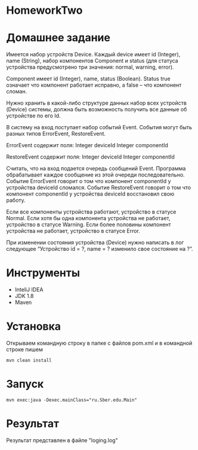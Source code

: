# HomeworkTwo
# Домашнее задание

Имеется набор устройств Device. Каждый device имеет id (Integer), name (String), набор компонентов Component и status (для статуса устройства предусмотрено три значения: normal, warning, error).

Component имеет id (Integer), name, status (Boolean). Status true означает что компонент работает исправно, а false – что компонент сломан.

Нужно хранить в какой-либо структуре данных набор всех устройств (Device) системы, должна быть возможность получить все данные об устройстве по его Id.
 
В систему на вход поступает набор событий Event. События могут быть разных типов ErrorEvent, RestoreEvent.

ErrorEvent содержит поля:
Integer deviceId
Integer componentId
 
RestoreEvent содержит поля:
Integer deviceId
Integer componentId

 Считать, что на вход подается очередь сообщений Event. Программа обрабатывает каждое сообщение из этой очереди последовательно. Событие ErrorEvent говорит о том что компонент componentId у устройства deviceId сломался. Событие RestoreEvent говорит о том что компонент componentId у устройства deviceId восстановил свою работу.
 
Если все компоненты устройства работают, устройство в статусе Normal.
Если хотя бы одна компонента устройства не работает, устройство в статусе Warning.
Если более половины компонент устройства не работает, устройство в статусе Error.

 
При изменении состояния устройства (Device) нужно написать в лог следующее
“Устройство id = ?, name = ? изменило свое состояние на ?”.

# Инструменты
+ InteliJ IDEA
+ JDK 1.8
+ Maven

# Установка
Открываем командную строку в папке с файлов pom.xml и в командной строке пишем
```
mvn clean install
```
# Запуск
```
mvn exec:java -Dexec.mainClass="ru.Sber.edu.Main"
```
# Результат
Результат представлен в файле "loging.log"
